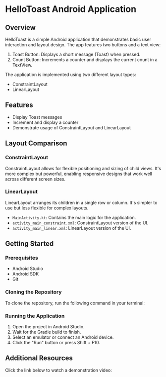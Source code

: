 # HelloToast Android Application

## Overview

HelloToast is a simple Android application that demonstrates basic user interaction and layout design. The app features two buttons and a text view:

1. Toast Button: Displays a short message (Toast) when pressed.
2. Count Button: Increments a counter and displays the current count in a TextView.

The application is implemented using two different layout types:
- ConstraintLayout
- LinearLayout

## Features

- Display Toast messages
- Increment and display a counter
- Demonstrate usage of ConstraintLayout and LinearLayout

## Layout Comparison

### ConstraintLayout

ConstraintLayout allows for flexible positioning and sizing of child views. It's more complex but powerful, enabling responsive designs that work well across different screen sizes.

### LinearLayout

LinearLayout arranges its children in a single row or column. It's simpler to use but less flexible for complex layouts.
- `MainActivity.kt`: Contains the main logic for the application.
- `activity_main_constraint.xml`: ConstraintLayout version of the UI.
- `activity_main_linear.xml`: LinearLayout version of the UI.

## Getting Started

### Prerequisites

- Android Studio
- Android SDK
- Git

### Cloning the Repository

To clone the repository, run the following command in your terminal:
### Running the Application

1. Open the project in Android Studio.
2. Wait for the Gradle build to finish.
3. Select an emulator or connect an Android device.
4. Click the "Run" button or press Shift + F10.
## Additional Resources

Click the link below to watch a demonstration video:

